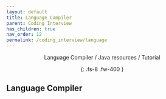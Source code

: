 ```yaml
---
layout: default
title: Language Compiler
parent: Coding Interview
has_children: true
nav_order: 12
permalink: /coding_interview/language
---
```

<div align="center" markdown="1">
Language Compiler / Java resources / Tutorial

{: .fs-8 .fw-400 }
</div>

## Language Compiler